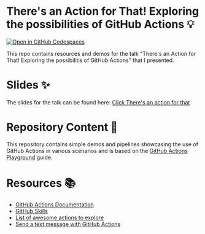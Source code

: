 # There's an Action for That! Exploring the possibilities of GitHub Actions 💡
[![Open in GitHub Codespaces](https://github.com/codespaces/badge.svg)](https://github.com/codespaces/new?hide_repo_select=true&ref=main&repo=623718616&machine=standardLinux32gb&devcontainer_path=.devcontainer%2Fdevcontainer.json&location=EastUs)

This repo contains resources and demos for the talk "There's an Action for That! Exploring the possibilitis of GitHub Actions" that I presented.

# Slides ✨

The slides for the talk can be found here: 
[Click There's an action for that](https://www.canva.com/design/DAFfRK5vJ-U/9Y_mizbL-dLBm0g69LuZHQ/view?utm_content=DAFfRK5vJ-U&utm_campaign=designshare&utm_medium=link&utm_source=publishsharelink)

# Repository Content 📔
This repository contains simple demos and pipelines showcasing the use of GitHub Actions in various scenarios and is based on the [GitHub Actions Playground](https://github.com/github/codespaces-actions-playground) guide. 

# Resources 📚
- [GitHub Actions Documentation](https://docs.github.com/en/actions) 
- [GitHub Skills](https://github.com/skills/hello-github-actions) 
- [List of awesome actions to explore](https://github.com/sdras/awesome-actions) 
- [Send a text message with GitHub Actions](https://github.com/marketplace/actions/twilio-sms)

